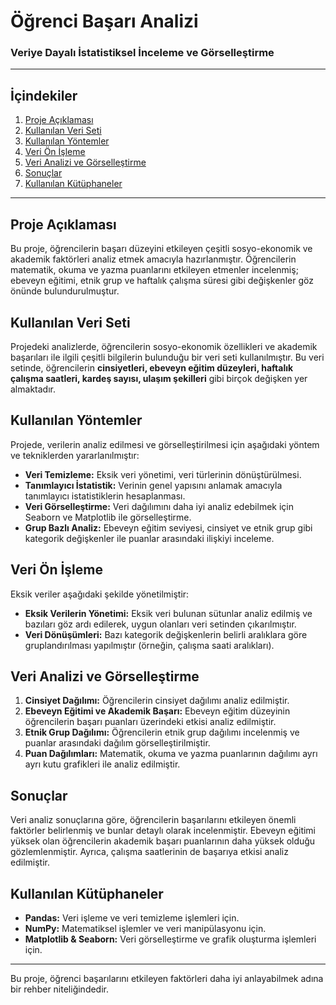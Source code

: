 # Öğrenci Başarı Analizi 

### Veriye Dayalı İstatistiksel İnceleme ve Görselleştirme

---

## İçindekiler
1. [Proje Açıklaması](#proje-açıklaması)
2. [Kullanılan Veri Seti](#kullanılan-veri-seti)
3. [Kullanılan Yöntemler](#kullanılan-yöntemler)
4. [Veri Ön İşleme](#veri-ön-i̇şleme)
5. [Veri Analizi ve Görselleştirme](#veri-analizi-ve-görselleştirme)
6. [Sonuçlar](#sonuçlar)
7. [Kullanılan Kütüphaneler](#kullanılan-kütüphaneler)

---

## Proje Açıklaması
Bu proje, öğrencilerin başarı düzeyini etkileyen çeşitli sosyo-ekonomik ve akademik faktörleri analiz etmek amacıyla hazırlanmıştır. Öğrencilerin matematik, okuma ve yazma puanlarını etkileyen etmenler incelenmiş; ebeveyn eğitimi, etnik grup ve haftalık çalışma süresi gibi değişkenler göz önünde bulundurulmuştur.

## Kullanılan Veri Seti
Projedeki analizlerde, öğrencilerin sosyo-ekonomik özellikleri ve akademik başarıları ile ilgili çeşitli bilgilerin bulunduğu bir veri seti kullanılmıştır. Bu veri setinde, öğrencilerin **cinsiyetleri, ebeveyn eğitim düzeyleri, haftalık çalışma saatleri, kardeş sayısı, ulaşım şekilleri** gibi birçok değişken yer almaktadır.

## Kullanılan Yöntemler
Projede, verilerin analiz edilmesi ve görselleştirilmesi için aşağıdaki yöntem ve tekniklerden yararlanılmıştır:
- **Veri Temizleme:** Eksik veri yönetimi, veri türlerinin dönüştürülmesi.
- **Tanımlayıcı İstatistik:** Verinin genel yapısını anlamak amacıyla tanımlayıcı istatistiklerin hesaplanması.
- **Veri Görselleştirme:** Veri dağılımını daha iyi analiz edebilmek için Seaborn ve Matplotlib ile görselleştirme.
- **Grup Bazlı Analiz:** Ebeveyn eğitim seviyesi, cinsiyet ve etnik grup gibi kategorik değişkenler ile puanlar arasındaki ilişkiyi inceleme.

## Veri Ön İşleme
Eksik veriler aşağıdaki şekilde yönetilmiştir:
- **Eksik Verilerin Yönetimi:** Eksik veri bulunan sütunlar analiz edilmiş ve bazıları göz ardı edilerek, uygun olanları veri setinden çıkarılmıştır.
- **Veri Dönüşümleri:** Bazı kategorik değişkenlerin belirli aralıklara göre gruplandırılması yapılmıştır (örneğin, çalışma saati aralıkları).

## Veri Analizi ve Görselleştirme
1. **Cinsiyet Dağılımı:** Öğrencilerin cinsiyet dağılımı analiz edilmiştir.
2. **Ebeveyn Eğitimi ve Akademik Başarı:** Ebeveyn eğitim düzeyinin öğrencilerin başarı puanları üzerindeki etkisi analiz edilmiştir.
3. **Etnik Grup Dağılımı:** Öğrencilerin etnik grup dağılımı incelenmiş ve puanlar arasındaki dağılım görselleştirilmiştir.
4. **Puan Dağılımları:** Matematik, okuma ve yazma puanlarının dağılımı ayrı ayrı kutu grafikleri ile analiz edilmiştir.

## Sonuçlar
Veri analiz sonuçlarına göre, öğrencilerin başarılarını etkileyen önemli faktörler belirlenmiş ve bunlar detaylı olarak incelenmiştir. Ebeveyn eğitimi yüksek olan öğrencilerin akademik başarı puanlarının daha yüksek olduğu gözlemlenmiştir. Ayrıca, çalışma saatlerinin de başarıya etkisi analiz edilmiştir.

## Kullanılan Kütüphaneler
- **Pandas:** Veri işleme ve veri temizleme işlemleri için.
- **NumPy:** Matematiksel işlemler ve veri manipülasyonu için.
- **Matplotlib & Seaborn:** Veri görselleştirme ve grafik oluşturma işlemleri için.

--- 

Bu proje, öğrenci başarılarını etkileyen faktörleri daha iyi anlayabilmek adına bir rehber niteliğindedir.
